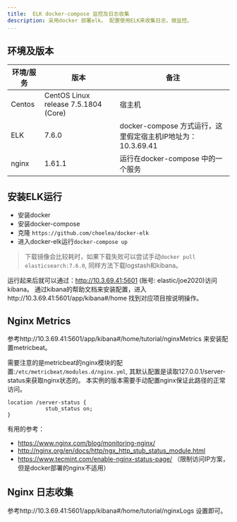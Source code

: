 ```yaml
---
title:  ELK docker-compose 监控及日志收集
description: 采用docker 部署elk， 配置使用ELK来收集日志，做监控。 
...
```


## 环境及版本

| 环境/服务 | 版本 | 备注|
| -------- | -------- |-------- |
| Centos     | CentOS Linux release 7.5.1804 (Core)     |  宿主机  |
| ELK          |  7.6.0 | docker-compose 方式运行，这里假定宿主机IP地址为：10.3.69.41 |
| nginx        |   1.61.1  | 运行在docker-compose 中的一个服务|

## 安装ELK运行
- 安装docker
- 安装docker-compose
- 克隆 `https://github.com/choelea/docker-elk`
- 进入docker-elk运行`docker-compose up`

> 下载镜像会比较耗时，如果下载失败可以尝试手动`docker pull elasticsearch:7.6.0`, 同样方法下载logstash和kibana。

运行起来后就可以通过：http://10.3.69.41:5601   (账号: elastic/joe2020)访问kibana。 通过kibana的帮助文档来安装配置，进入http://10.3.69.41:5601/app/kibana#/home 找到对应项目按说明操作。
## Nginx Metrics
参考http://10.3.69.41:5601/app/kibana#/home/tutorial/nginxMetrics 来安装配置metricbeat。 

需要注意的是metricbeat的nginx模块的配置:`/etc/metricbeat/modules.d/nginx.yml`, 其默认配置是读取127.0.0.1/server-status来获取nginx状态的。 本实例的版本需要手动配置nginx保证此路径的正常访问。
```
location /server-status {
            stub_status on;
}
```
有用的参考： 
- https://www.nginx.com/blog/monitoring-nginx/
- http://nginx.org/en/docs/http/ngx_http_stub_status_module.html
- https://www.tecmint.com/enable-nginx-status-page/ （限制访问IP方案， 但是docker部署的nginx不适用）

## Nginx 日志收集
参考http://10.3.69.41:5601/app/kibana#/home/tutorial/nginxLogs 设置即可。





